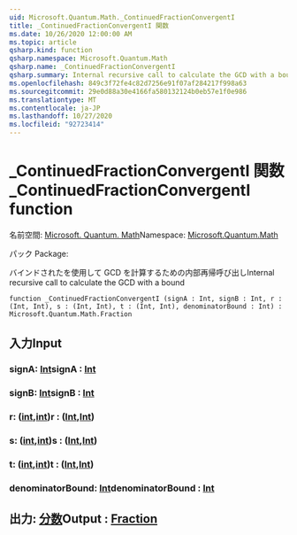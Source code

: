```yaml
---
uid: Microsoft.Quantum.Math._ContinuedFractionConvergentI
title: _ContinuedFractionConvergentI 関数
ms.date: 10/26/2020 12:00:00 AM
ms.topic: article
qsharp.kind: function
qsharp.namespace: Microsoft.Quantum.Math
qsharp.name: _ContinuedFractionConvergentI
qsharp.summary: Internal recursive call to calculate the GCD with a bound
ms.openlocfilehash: 849c3f72fe4c82d7256e91f07af284217f998a63
ms.sourcegitcommit: 29e0d88a30e4166fa580132124b0eb57e1f0e986
ms.translationtype: MT
ms.contentlocale: ja-JP
ms.lasthandoff: 10/27/2020
ms.locfileid: "92723414"
---
```

# <a name="_continuedfractionconvergenti-function"></a><span data-ttu-id="dfb12-102">_ContinuedFractionConvergentI 関数</span><span class="sxs-lookup"><span data-stu-id="dfb12-102">_ContinuedFractionConvergentI function</span></span>

<span data-ttu-id="dfb12-103">名前空間: [Microsoft. Quantum. Math](xref:Microsoft.Quantum.Math)</span><span class="sxs-lookup"><span data-stu-id="dfb12-103">Namespace: [Microsoft.Quantum.Math](xref:Microsoft.Quantum.Math)</span></span>

<span data-ttu-id="dfb12-104">パック [](https://nuget.org/packages/)</span><span class="sxs-lookup"><span data-stu-id="dfb12-104">Package: [](https://nuget.org/packages/)</span></span>


<span data-ttu-id="dfb12-105">バインドされたを使用して GCD を計算するための内部再帰呼び出し</span><span class="sxs-lookup"><span data-stu-id="dfb12-105">Internal recursive call to calculate the GCD with a bound</span></span>

```qsharp
function _ContinuedFractionConvergentI (signA : Int, signB : Int, r : (Int, Int), s : (Int, Int), t : (Int, Int), denominatorBound : Int) : Microsoft.Quantum.Math.Fraction
```


## <a name="input"></a><span data-ttu-id="dfb12-106">入力</span><span class="sxs-lookup"><span data-stu-id="dfb12-106">Input</span></span>

### <a name="signa--int"></a><span data-ttu-id="dfb12-107">signA: [Int](xref:microsoft.quantum.lang-ref.int)</span><span class="sxs-lookup"><span data-stu-id="dfb12-107">signA : [Int](xref:microsoft.quantum.lang-ref.int)</span></span>




### <a name="signb--int"></a><span data-ttu-id="dfb12-108">signB: [Int](xref:microsoft.quantum.lang-ref.int)</span><span class="sxs-lookup"><span data-stu-id="dfb12-108">signB : [Int](xref:microsoft.quantum.lang-ref.int)</span></span>




### <a name="r--intint"></a><span data-ttu-id="dfb12-109">r: ([int](xref:microsoft.quantum.lang-ref.int),[int](xref:microsoft.quantum.lang-ref.int))</span><span class="sxs-lookup"><span data-stu-id="dfb12-109">r : ([Int](xref:microsoft.quantum.lang-ref.int),[Int](xref:microsoft.quantum.lang-ref.int))</span></span>




### <a name="s--intint"></a><span data-ttu-id="dfb12-110">s: ([int](xref:microsoft.quantum.lang-ref.int),[int](xref:microsoft.quantum.lang-ref.int))</span><span class="sxs-lookup"><span data-stu-id="dfb12-110">s : ([Int](xref:microsoft.quantum.lang-ref.int),[Int](xref:microsoft.quantum.lang-ref.int))</span></span>




### <a name="t--intint"></a><span data-ttu-id="dfb12-111">t: ([int](xref:microsoft.quantum.lang-ref.int),[int](xref:microsoft.quantum.lang-ref.int))</span><span class="sxs-lookup"><span data-stu-id="dfb12-111">t : ([Int](xref:microsoft.quantum.lang-ref.int),[Int](xref:microsoft.quantum.lang-ref.int))</span></span>




### <a name="denominatorbound--int"></a><span data-ttu-id="dfb12-112">denominatorBound: [Int](xref:microsoft.quantum.lang-ref.int)</span><span class="sxs-lookup"><span data-stu-id="dfb12-112">denominatorBound : [Int](xref:microsoft.quantum.lang-ref.int)</span></span>





## <a name="output--fraction"></a><span data-ttu-id="dfb12-113">出力: [分数](xref:Microsoft.Quantum.Math.Fraction)</span><span class="sxs-lookup"><span data-stu-id="dfb12-113">Output : [Fraction](xref:Microsoft.Quantum.Math.Fraction)</span></span>

